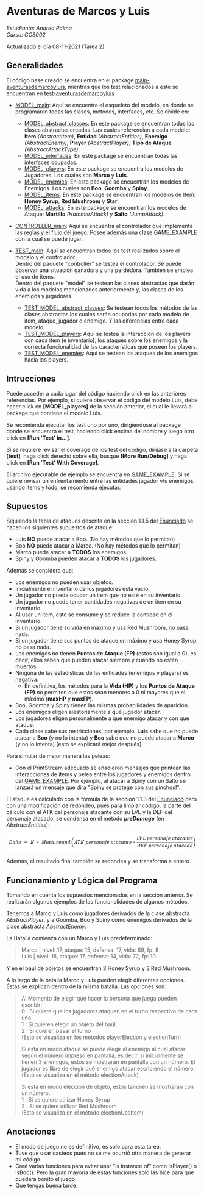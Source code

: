 # Aventuras de Marcos y Luis
_Estudiante: Andrea Palma_ <br>
_Curso: CC3002_ <br>

Actualizado el día 08-11-2021 (Tarea 2)

## Generalidades
El código base creado se encuentra en el package
[main-aventurasdemarcoyluis](src/main/java/com/aventurasdemarcoyluis),
mientras que los test relacionados a este se encuentran en 
[test-aventurasdemarcoyluis](src/test/java/com/aventurasdemarcoyluis) <br>
- [MODEL_main](src/main/java/com/aventurasdemarcoyluis/model): Aquí se encuentra el esqueleto del modelo,
en donde se programaron
todas las clases, métodos, interfaces, etc. Se divide en: <br>

  - [MODEL_abstract_classes](src/main/java/com/aventurasdemarcoyluis/model/abstract_classes):
  En este package se encuentran todas las clases abstractas creadas.
Las cuales referencian a cada modelo: **Item** _(AbstractItem)_, **Entidad** _(AbstractEntities)_,
  **Enemigo** _(AbstractEnemy)_, **Player** _(AbstractPlayer)_, **Tipo de Ataque** _(AbstractAttackType)_. <br>
  - [MODEL_interfaces](src/main/java/com/aventurasdemarcoyluis/model/interfaces):
  En este package se encuentran todas las interfaces ocupadas. <br>
  - [MODEL_players](src/main/java/com/aventurasdemarcoyluis/model/players):
  En este package se encuentra los modelos de Jugadores. Los cuales son **Marco** y **Luis**. <br>
  - [MODEL_enemies](src/main/java/com/aventurasdemarcoyluis/model/enemies):
  En este package se encuentran los modelos de Enemigos. Los cuales son **Boo**, **Goomba** y **Spiny**. <br>
  - [MODEL_items](src/main/java/com/aventurasdemarcoyluis/model/items):
  En este package se encuentran los modelos de Item: **Honey Syrup**, **Red Mushroom** y **Star**. <br>
  - [MODEL_attacks](src/main/java/com/aventurasdemarcoyluis/model/attacks):
  En este packege se encuentran los modelos de Ataque: **Martillo** _(HammerAttack)_ y **Salto** _(JumpAttack)_.<br>

- [CONTROLLER_main](src/main/java/com/aventurasdemarcoyluis/controller): Aquí se encuentra el controlador que
implementa las reglas y el flujo del juego. Posee además una clase 
[GAME_EXAMPLE](src/main/java/com/aventurasdemarcoyluis/controller/GameExample.java) con la cual se puede jugar.<br>
- [TEST_main](src/test/java/com/aventurasdemarcoyluis): Aquí se encuentran todos los test realizados
sobre el modelo y el controlador.<br>
Dentro del paquete "controller" se testea el controlador. Se puede observar una situación
ganadora y una perdedora. También se emplea el uso de items. <br>
Dentro del paquete "model" se testean las clases abstractas que darán vida a los modelos mencionados anteriormente
y, las clases de los enemigos y jugadores. <br>
  - [TEST_MODEL_abstract_classes](src/test/java/com/aventurasdemarcoyluis/model/abstract_classes):
Se testean todos los métodos de las clases abstractas los cuales serán ocupados por cada modelo de item,
ataque, jugador o enemigo. Y las diferencias entre cada modelo. <br>
  - [TEST_MODEL_players](src/test/java/com/aventurasdemarcoyluis/model/players):
Aquí se testea la interacción de los players con cada item (e inventario), los ataques sobre los enemigos y la correcta
funcionalidad de las características que poseen los players.  <br>
  - [TEST_MODEL_enemies](src/test/java/com/aventurasdemarcoyluis/model/enemies):
Aquí se testean los ataques de los enemigos hacia los players. <br>

## Intrucciones
Puede acceder a cada lugar del código haciendo click en las anteriores referencias. Por ejemplo,
si quiere observar el código del modelo Luis, debe hacer click en **[MODEL_players]** de la sección anterior,
el cual le llevará al package que contiene el modelo Luis. <br>

Se recomienda ejecutar los test uno por uno, dirigiéndose al package donde
se encuentra el test, haciendo click encima del nombre y luego otro click en **[Run 'Test' in...]**.<br>

Si se requiere revisar el coverage de los test del código, diríjase a la carpeta **[test]**, haga click derecho sobre ella,
busque **[More Run/Debug]** y haga click en **[Run 'Test' With Coverage]**.

El archivo ejecutable de ejemplo se encuentra en 
[GAME_EXAMPLE](src/main/java/com/aventurasdemarcoyluis/controller/GameExample.java). Si se quiere revisar 
un enfrentamiento entre las entidades jugador v/s enemigos, usando items y todo, se recomienda ejecutar. 

## Supuestos
Siguiendo la tabla de ataques descrita en la sección 1.1.5 del
[Enunciado](https://www.u-cursos.cl/ingenieria/2021/2/CC3002/1/tareas/r/2021091617049EBCB4003D150FF0__Enunciado_Tarea_01.pdf)
se hacen los siguientes supuestos de ataque:
- Luis **NO** puede atacar a Boo. (No hay métodos que lo permitan)
- Boo **NO** puede atacar a Marco. (No hay métodos que lo permitan)
- Marco puede atacar a **TODOS** los enemigos.
- Spiny y Goomba pueden atacar a **TODOS** los jugadores.

Además se considera que:

- Los enemigos no pueden usar objetos.
- Inicialmente el inventario de los jugadores está vacío.
- Un jugador no puede ocupar un item que no esté en su inventario.
- Un jugador no puede tener cantidades negativas de un item en su inventario.
- Al usar un item, este se consume y se reduce la cantidad en el inventario.
- Si un jugador tiene su vida en máximo y usa Red Mushroom, no pasa nada.
- Si un jugador tiene sus puntos de ataque en máximo y usa Honey Syrup, no pasa nada.
- Los enemigos no tienen **Puntos de Ataque (FP)** (estos son igual a 0), es decir,
ellos saben que pueden atacar siempre y cuando no estén muertos.
- Ninguna de las estadísticas de las entidades (enemigos y players) es negativa.
    - En definitiva, los métodos para la **Vida (HP)** y los **Puntos de Ataque (FP)**
  no permiten que estos sean menores a 0 ni mayores que el máximo (**maxHP** y **maxFP**).
- Boo, Goomba y Spiny tienen las mismas probabilidades de aparición.
- Los enemigos eligen aleatoriamente a qué jugador atacar.
- Los jugadores eligen personalmente a qué enemigo atacar y con qué ataque.
- Cada clase sabe sus restricciones, por ejemplo, **Luis** sabe que no puede atacar a **Boo**
  (y no lo intenta) y **Boo** sabe que no puede atacar a **Marco** (y no lo intenta) 
[esto se explicará mejor después].

Para simular de mejor manera las peleas:

- Con el PrintStream adecuado se añadieron mensajes que printean las interacciones de items y pelea 
entre los jugadores y enemigos dentro del 
[GAME_EXAMPLE](src/test/java/com/aventurasdemarcoyluis/controller/GameExample.java). Por ejemplo, al atacar a Spiny con un Salto se lanzará un mensaje que dirá "Spiny se 
protege con sus pinchos!".

El ataque es calculado con la fórmula de la sección 1.1.3 del
[Enunciado](https://www.u-cursos.cl/ingenieria/2021/2/CC3002/1/tareas/r/2021091617049EBCB4003D150FF0__Enunciado_Tarea_01.pdf)
pero con una modificación de redondeo, pues para limpiar código, la parte del
cálculo con el ATK del personaje atacante con su LVL y la DEF del personaje atacado, 
se condensa en el método ***preDamage*** (en _AbstractEntities_):

![Calculo del daño](assets/Dano.png) 

Además, el resultado final también se redondea y se transforma a entero.

## Funcionamiento y Lógica del Programa
Tomando en cuenta los supuestos mencionados en la sección anterior. Se realizarán
algunos ejemplos de las funcionalidades de algunos métodos.

Tenemos a Marco y Luis como jugadores derivados de la clase abstracta _AbstractPlayer_,
y a Goomba, Boo y Spiny como enemigos derivados de la clase abstracta _AbstractEnemy_.

La Batalla comienza con un Marco y Luis predeterminado: <br>
> Marco | nivel: 17, ataque: 15, defensa: 17, vida: 69, fp: 8 <br>
> Luis | nivel: 15, ataque: 17, defensa: 14, vida: 72, fp: 10

Y en el baúl de objetos se encuentran 3 Honey Syrup y 3 Red Mushroom.

A lo largo de la batalla Marco y Luis pueden elegir diferentes opciones. Éstas se explican dentro de la
misma batalla. Las opciones son:

> Al Momento de elegir qué hacer la persona que juega pueden escribir: <br>
> 0 : Si quiere que los jugadores ataquen en el turno respectivo de cada uno. <br>
> 1 : Si quieren elegir un objeto del baúl <br>
> 2 : Si quieren pasar el turno <br>
> (Esto se visualiza en los métodos playerElection y electionTurn)
> 
> Si está en modo ataque se puede elegir al enemigo al cual atacar según el número impreso
> en pantalla, es decir, si inicialmente se tienen 3 enemigos, estos se mostrarán en pantalla
> con un número. El jugador es libre de elegir qué enemigo atacar escribiendo el número.
> (Esto se visualiza en el método electionAttack)
> 
> Si está en modo elección de objeto, estos también se mostrarán con un número: <br>
> 1 : Si se quiere utilizar Honey Syrup <br>
> 2 : Si se quiere utilizar Red Mushroom <br>
> (Esto se visualiza en el método electionUseItem)

## Anotaciones
- El modo de juego no es definitivo, es solo para esta tarea.
- Tuve que usar casteos pues no se me ocurrió otra manera de generar mi código.
- Creé varias funciones para evitar usar "is instance of" como isPlayer() o isBoo(). Pero la gran
mayoría de estas funciones solo las hice para que quedara bonito el juego. 
- Que tengas buena tarde.





